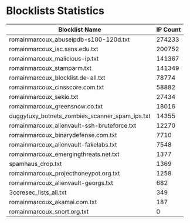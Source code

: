 # Blocklists Statistics
| Blocklist Name | IP Count |
|----|----|
| romainmarcoux_abuseipdb-s100-120d.txt | 274233 |
| romainmarcoux_isc.sans.edu.txt | 200752 |
| romainmarcoux_malicious-ip.txt | 141367 |
| romainmarcoux_stamparm.txt | 141349 |
| romainmarcoux_blocklist.de-all.txt | 78774 |
| romainmarcoux_cinsscore.com.txt | 58882 |
| romainmarcoux_sekio.txt | 27434 |
| romainmarcoux_greensnow.co.txt | 18016 |
| duggytuxy_botnets_zombies_scanner_spam_ips.txt | 14355 |
| romainmarcoux_alienvault-ssh-bruteforce.txt | 12270 |
| romainmarcoux_binarydefense.com.txt | 7710 |
| romainmarcoux_alienvault-fakelabs.txt | 7548 |
| romainmarcoux_emergingthreats.net.txt | 1377 |
| spamhaus_drop.txt | 1369 |
| romainmarcoux_projecthoneypot.org.txt | 1258 |
| romainmarcoux_alienvault-georgs.txt | 682 |
| 3coresec_lists_all.txt | 349 |
| romainmarcoux_akamai.com.txt | 187 |
| romainmarcoux_snort.org.txt | 0 |
